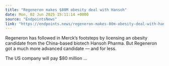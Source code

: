 ```yaml
---
title: "Regeneron makes $80M obesity deal with Hansoh"
date: Mon, 02 Jun 2025 15:11:14 +0000
source: "EndpointsNews"
link: "https://endpoints.news/regeneron-makes-80m-obesity-deal-with-hansoh/"
---
```


Regeneron has followed in Merck’s footsteps by licensing an obesity candidate from the China-based biotech Hansoh Pharma. But Regeneron got a much more advanced candidate — and for less.

 The US company will pay $80 million ...